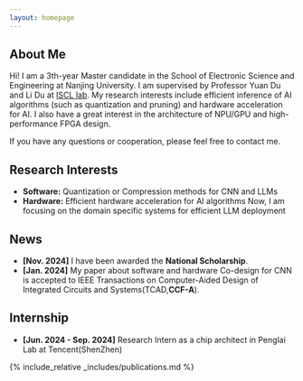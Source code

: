 ```yaml
---
layout: homepage
---
```


## About Me

Hi! I am a 3th-year Master candidate in the School of Electronic Science and Engineering at Nanjing University. I am supervised by Professor Yuan Du and Li Du at [ISCL lab](https://iscl.nju.edu.cn/42924/list.htm). My research interests include efficient inference of AI algorithms (such as quantization and pruning) and hardware acceleration for AI. I also have a great interest in the architecture of NPU/GPU and high-performance FPGA design.

If you have any questions or cooperation, please feel free to contact me.

## Research Interests

- **Software:** Quantization or Compression methods for CNN and LLMs
- **Hardware:** Efficient hardware acceleration for AI algorithms
    Now, I am focusing on the domain specific systems for efficient LLM deployment 
## News

- **[Nov. 2024]** I have been awarded the <strong>National Scholarship</strong>.
- **[Jan. 2024]** My paper about software and hardware Co-design for CNN is accepted to IEEE Transactions on Computer-Aided Design of Integrated Circuits and Systems(TCAD,<strong>CCF-A</strong>).

## Internship
- **[Jun. 2024 - Sep. 2024]** Research Intern as a chip architect in Penglai Lab at Tencent(ShenZhen)


{% include_relative _includes/publications.md %}